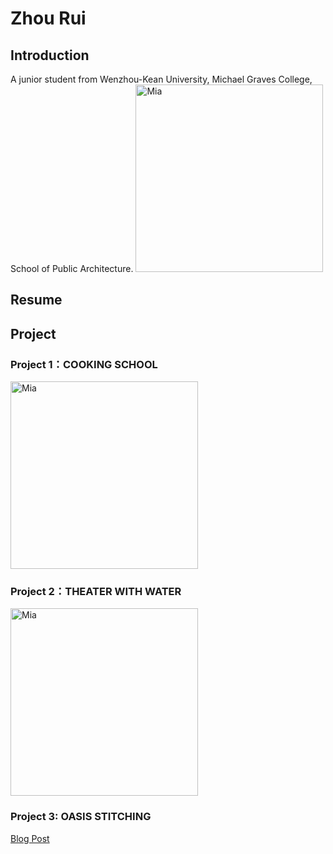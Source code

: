 # Zhou Rui 
## Introduction
A junior student from Wenzhou-Kean University, Michael Graves College, School of Public Architecture.
 <img alt="Mia" src="https://github.com/steenblikrs/2021-Spring-Studio/blob/gh-pages/students/Mia/%E5%BE%AE%E4%BF%A1%E5%9B%BE%E7%89%87_20210304194711.jpg?raw=true" width="300">
## Resume

## Project

### Project 1：COOKING SCHOOL
<img alt="Mia" src="https://github.com/steenblikrs/2021-Spring-Studio/blob/gh-pages/students/Mia/00.gif?raw=true" width="300">

### Project 2：THEATER WITH WATER
<img alt="Mia" src="https://github.com/steenblikrs/2021-Spring-Studio/blob/gh-pages/students/Mia/Gif.gif?raw=true" width="300">

### Project 3: OASIS STITCHING
[Blog Post](https://w03travelstudio.wordpress.com/2021/05/05/oasis-stitching/)
